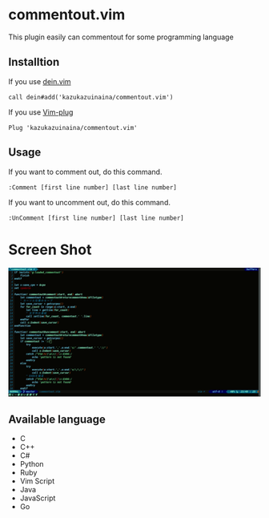 # commentout.vim

This plugin easily can commentout for some programming language

## Installtion

If you use [dein.vim](https://github.com/Shougo/dein.vim)

```
call dein#add('kazukazuinaina/commentout.vim')
```

If you use [Vim-plug](https://github.com/junegunn/vim-plug)

```
Plug 'kazukazuinaina/commentout.vim'
```

## Usage

If you want to comment out, do this command.

```
:Comment [first line number] [last line number]
```

If you want to uncomment out, do this command.

```
:UnComment [first line number] [last line number]
```

# Screen Shot

![example](./screenshot.gif)

## Available language

- C
- C++
- C#
- Python
- Ruby
- Vim Script
- Java
- JavaScript
- Go
